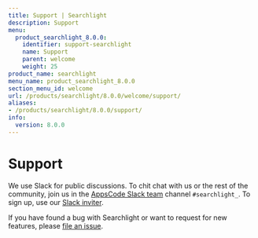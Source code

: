 ```yaml
---
title: Support | Searchlight
description: Support
menu:
  product_searchlight_8.0.0:
    identifier: support-searchlight
    name: Support
    parent: welcome
    weight: 25
product_name: searchlight
menu_name: product_searchlight_8.0.0
section_menu_id: welcome
url: /products/searchlight/8.0.0/welcome/support/
aliases:
- /products/searchlight/8.0.0/support/
info:
  version: 8.0.0
---
```


# Support

We use Slack for public discussions. To chit chat with us or the rest of the community, join us in the [AppsCode Slack team](https://appscode.slack.com/messages/C8M7LT2QK/details/) channel `#searchlight_`. To sign up, use our [Slack inviter](https://slack.appscode.com/).

If you have found a bug with Searchlight or want to request for new features, please [file an issue](https://github.com/appscode/searchlight/issues/new).
